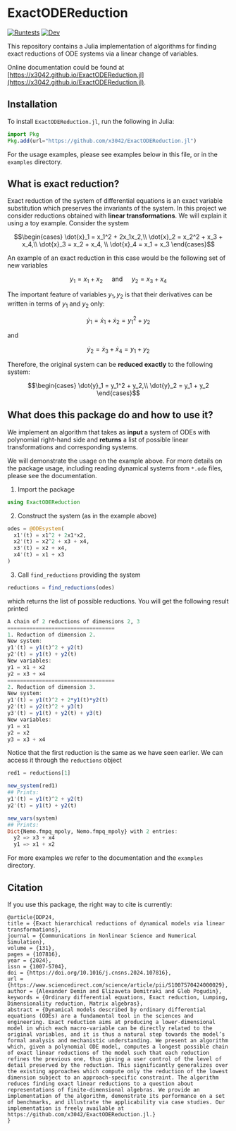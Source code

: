 # ExactODEReduction

<!--- [![Build](https://github.com/x3042/ExactODEReduction.jl/actions/workflows/Build.yml/badge.svg)](https://github.com/x3042/ExactODEReduction.jl/actions/workflows/Build.yml) --->
[![Runtests](https://github.com/x3042/ExactODEReduction.jl/actions/workflows/Runtests.yml/badge.svg)](https://github.com/x3042/ExactODEReduction.jl/actions/workflows/Runtests.yml) [![Dev](https://img.shields.io/badge/docs-dev-blue.svg)](https://x3042.github.io/ExactODEReduction.jl/dev)


This repository contains a Julia implementation of algorithms for finding exact reductions of ODE systems via a linear change of variables.

Online documentation could be found at [https://x3042.github.io/ExactODEReduction.jl](https://x3042.github.io/ExactODEReduction.jl).

## Installation

To install `ExactODEReduction.jl`, run the following in Julia:

```julia
import Pkg
Pkg.add(url="https://github.com/x3042/ExactODEReduction.jl")
```

For the usage examples, please see examples below in this file, or in the `examples` directory.

## What is exact reduction?

Exact reduction of the system of differential equations is an exact variable substitution which preserves the invariants of the system. In this project we consider reductions obtained with **linear transformations**. We will explain it using a toy example. Consider the system

$$\begin{cases} 
\dot{x}_1 = x_1^2 + 2x_1x_2,\\ 
\dot{x}_2 =  x_2^2 + x_3 + x_4,\\ 
\dot{x}_3 = x_2 + x_4, \\
\dot{x}_4 = x_1 + x_3 
\end{cases}$$

An example of an exact reduction in this case would be the following set of new variables

$$y_1 = x_1 + x_2 \quad \text{  and  } \quad y_2 = x_3 + x_4$$

The important feature of variables $y_1, y_2$ is that their derivatives can be written in terms of $y_1$ and $y_2$ only:

$$\dot{y}_1 = \dot{x}_1 + \dot{x}_2 = y_1^2 + y_2$$

and

$$\dot{y}_2 = \dot{x}_3 + \dot{x}_4 = y_1 + y_2$$

Therefore, the original system can be **reduced exactly** to the following system:

$$\begin{cases} 
\dot{y}_1 = y_1^2 + y_2,\\ 
\dot{y}_2  = y_1 + y_2
\end{cases}$$

## What does this package do and how to use it?

We implement an algorithm that takes as **input** a system of ODEs with polynomial right-hand side and **returns** a list of possible linear transformations and corresponding systems.

We will demonstrate the usage on the example above. For more details on the package usage, including reading dynamical systems from `*.ode` files, please see the documentation.

1. Import the package

```julia
using ExactODEReduction
```

2. Construct the system (as in the example above)

```julia
odes = @ODEsystem(
  x1'(t) = x1^2 + 2x1*x2,
  x2'(t) = x2^2 + x3 + x4,
  x3'(t) = x2 + x4,
  x4'(t) = x1 + x3
)
```

3. Call `find_reductions` providing the system

```julia
reductions = find_reductions(odes)
```

which returns the list of possible reductions. You will get the following result printed

```julia
A chain of 2 reductions of dimensions 2, 3
==================================
1. Reduction of dimension 2.
New system:
y1'(t) = y1(t)^2 + y2(t)
y2'(t) = y1(t) + y2(t)
New variables:
y1 = x1 + x2
y2 = x3 + x4
==================================
2. Reduction of dimension 3.
New system:
y1'(t) = y1(t)^2 + 2*y1(t)*y2(t)
y2'(t) = y2(t)^2 + y3(t)
y3'(t) = y1(t) + y2(t) + y3(t)
New variables:
y1 = x1
y2 = x2
y3 = x3 + x4
```

Notice that the first reduction is the same as we have seen earlier. We can access it through the `reductions` object

```julia
red1 = reductions[1]
```
```julia
new_system(red1)
## Prints:
y1'(t) = y1(t)^2 + y2(t)
y2'(t) = y1(t) + y2(t)
```

```julia
new_vars(system)
## Prints:
Dict{Nemo.fmpq_mpoly, Nemo.fmpq_mpoly} with 2 entries:
  y2 => x3 + x4
  y1 => x1 + x2
```

<!---
We may also want to preserve some variables or their linear combinations in the reduced system.
It is possible to pass such linear forms in the `observables` array as a parameter using `find_smallest_constrained_reduction`

```julia
find_smallest_constrained_reduction(odes, observables=[x1])
```

For example, the above code will search for a reduction where $x_1$ is present amongst new variables, resulting into

 ```julia
Dict{Symbol, Vector{Nemo.fmpq_mpoly}} with 2 entries:
  :new_system => [y1^2 + y2, y1 + y2 + y3, 2*y1*y3 + y3^2]
  :new_vars   => [x2, x3 + x4, x1]
 ```

--->

For more examples we refer to the documentation and the `examples` directory.

## Citation

If you use this package, the right way to cite is currently:

```
@article{DDP24,
title = {Exact hierarchical reductions of dynamical models via linear transformations},
journal = {Communications in Nonlinear Science and Numerical Simulation},
volume = {131},
pages = {107816},
year = {2024},
issn = {1007-5704},
doi = {https://doi.org/10.1016/j.cnsns.2024.107816},
url = {https://www.sciencedirect.com/science/article/pii/S1007570424000029},
author = {Alexander Demin and Elizaveta Demitraki and Gleb Pogudin},
keywords = {Ordinary differential equations, Exact reduction, Lumping, Dimensionality reduction, Matrix algebras},
abstract = {Dynamical models described by ordinary differential equations (ODEs) are a fundamental tool in the sciences and engineering. Exact reduction aims at producing a lower-dimensional model in which each macro-variable can be directly related to the original variables, and it is thus a natural step towards the model’s formal analysis and mechanistic understanding. We present an algorithm which, given a polynomial ODE model, computes a longest possible chain of exact linear reductions of the model such that each reduction refines the previous one, thus giving a user control of the level of detail preserved by the reduction. This significantly generalizes over the existing approaches which compute only the reduction of the lowest dimension subject to an approach-specific constraint. The algorithm reduces finding exact linear reductions to a question about representations of finite-dimensional algebras. We provide an implementation of the algorithm, demonstrate its performance on a set of benchmarks, and illustrate the applicability via case studies. Our implementation is freely available at https://github.com/x3042/ExactODEReduction.jl.}
}
```

